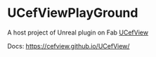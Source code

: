 # UCefViewPlayGround

A host project of Unreal plugin on Fab [UCefView](https://www.fab.com/listings/f1b6498c-07af-42c9-9591-a74fdf4f25c0)

Docs:
https://cefview.github.io/UCefView/




